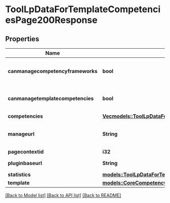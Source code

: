 # ToolLpDataForTemplateCompetenciesPage200Response

## Properties

Name | Type | Description | Notes
------------ | ------------- | ------------- | -------------
**canmanagecompetencyframeworks** | **bool** | User can manage competency frameworks | 
**canmanagetemplatecompetencies** | **bool** | User can manage learning plan templates | [default to null]
**competencies** | [**Vec<models::ToolLpDataForTemplateCompetenciesPage200ResponseCompetenciesInner>**](tool_lp_data_for_template_competencies_page_200_response_competencies_inner.md) |  | 
**manageurl** | **String** | Url to the manage competencies page. | 
**pagecontextid** | **i32** | Context ID | 
**pluginbaseurl** | **String** | Base URL of the plugin. | [default to null]
**statistics** | [**models::ToolLpDataForTemplateCompetenciesPage200ResponseStatistics**](tool_lp_data_for_template_competencies_page_200_response_statistics.md) |  | 
**template** | [**models::CoreCompetencyCreateTemplate200Response**](core_competency_create_template_200_response.md) |  | 

[[Back to Model list]](../README.md#documentation-for-models) [[Back to API list]](../README.md#documentation-for-api-endpoints) [[Back to README]](../README.md)


